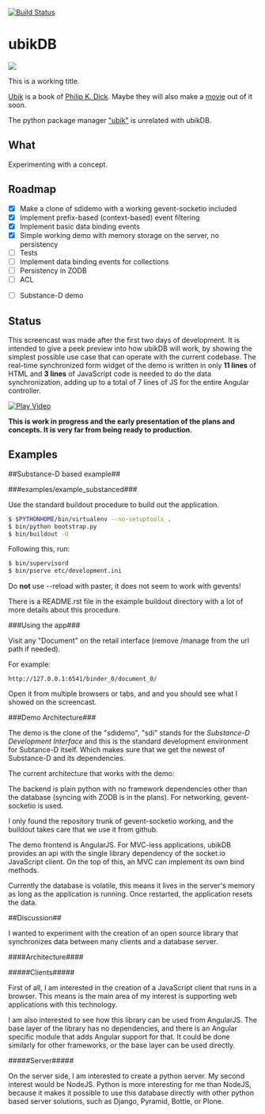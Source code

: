 
[![Build Status](https://travis-ci.org/reebalazs/ubikdb.png?branch=master)](https://travis-ci.org/reebalazs/ubikdb)

# ubikDB #

![](https://dl.dropboxusercontent.com/u/16162405/ubik-banner-1920.png)

This is a working title.

[Ubik](http://www.amazon.com/Ubik-Philip-K-Dick/dp/0547572298) is a book
of [Philip K. Dick](http://en.wikipedia.org/wiki/Philip_K._Dick). Maybe
they will also make a
[movie](http://screenrant.com/michel-gondry-ubik-movie-philip-dick-sandy-101655/)
out of it soon.

The python package manager ["ubik"](https://pypi.python.org/pypi/ubik) is
unrelated with ubikDB.

## What ##

Experimenting with a concept.

## Roadmap ##

- [X] Make a clone of sdidemo with a working gevent-socketio included
- [X] Implement prefix-based (context-based) event filtering
- [X] Implement basic data binding events
- [X] Simple working demo with memory storage on the server, no persistency
- [ ] Tests
- [ ] Implement data binding events for collections
- [ ] Persistency in ZODB
- [ ] ACL
<!-- - [ ] Reconnects/ -->
- [ ] Substance-D demo

## Status ##

This screencast was made after the first two days of development. 
It is intended to give a peek preview into how ubikDB will work, by showing
the simplest possible use case that can operate with the current codebase.
The  real-time synchronized form widget of the demo is
written in only **11 lines** of HTML and **3 lines** of JavaScript code is
needed to do the data synchronization, adding up to a total of 7 lines of JS
for the entire Angular controller.

[![Play Video](https://dl.dropboxusercontent.com/u/16162405/ubikDB_0__starting_up.png)]( http://vimeo.com/reebalazs/ubikdb-0)

**This is work in progress and the early presentation of the plans and concepts.
It is very far from being ready to production.**

## Examples ##

##Substance-D based example##

###examples/example_substanced###


 Use the standard buildout procedure to build
out the application.

```sh
$ $PYTHONHOME/bin/virtualenv --no-setuptools .
$ bin/python bootstrap.py
$ bin/buildout -U
```

Following this, run:

```sh
$ bin/supervisord
$ bin/pserve etc/development.ini
```

Do **not** use --reload with paster, it does not seem to work with gevents!

There is a README.rst file in the example buildout directory with a lot of
more details about this procedure.

###Using the app###

Visit any "Document" on the retail interface (remove /manage from the url path if needed).

For example:

    http://127.0.0.1:6541/binder_0/document_0/

Open it from multiple browsers or tabs, and and you should see what I showed
on the screencast.


###Demo Architecture###

The demo is the clone of the "sdidemo", "sdi" stands for the
*Substance-D Development Interface* and this is the standard development environment
for Subtance-D itself. Which makes sure that we get the newest of Substance-D and
its dependencies.

The current architecture that works with the demo:

The backend is plain python with no framework dependencies other than the database
(syncing with ZODB is in the plans). For networking, gevent-socketio is used.

I only found the repository trunk of gevent-socketio working, and the buildout
takes care that we use it from github.

The demo frontend is AngularJS. For MVC-less applications, ubikDB provides an api with
the single library dependency of the socket.io JavaScript client. On the top of this,
an MVC can implement its own bind methods.

Currently the database is volatile, this means it lives in the server's memory as long
as the application is running. Once restarted, the application resets the data.

##Discussion##

I wanted to experiment with the creation of an open source library that synchronizes
data between many clients and a database server.

####Architecture####

#####Clients#####

First of all, I am interested in the creation of a JavaScript client that runs 
in a browser. This means is the main area of my interest is supporting web 
applications with this technology.

I am also interested to see how this library can be used from AngularJS. The base
layer of the library has no dependencies, and there is an Angular specific module
that adds Angular support for that. It could be done similarly for other frameworks,
or the base layer can be used directly.

#####Server#####

On the server side, I am interested to create a python server. My second interest would
be NodeJS. Python is more interesting for me than NodeJS, because it makes it possible
to use this database directly with other python based server solutions, such as
Django, Pyramid, Bottle, or Plone.